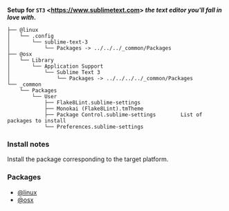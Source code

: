 **Setup for `ST3` <<https://www.sublimetext.com>> *the text editor you'll fall in love with*.**

    ├── @linux
    │   └── .config
    │       └── sublime-text-3
    │           └── Packages -> ../../../_common/Packages
    ├── @osx
    │   └── Library
    │       └── Application Support
    │           └── Sublime Text 3
    │               └── Packages -> ../../../../_common/Packages 
    └── _common
        └── Packages
            └── User
                ├── Flake8Lint.sublime-settings
                ├── Monokai (Flake8Lint).tmTheme
                ├── Package Control.sublime-settings        List of packages to install
                └── Preferences.sublime-settings
                
### Install notes

Install the package corresponding to the target platform.  

### Packages

- [@linux](https://github.com/Kraymer/F-dotfiles/tree/master/sublime_text_3/%40linux)
- [@osx](https://github.com/Kraymer/F-dotfiles/tree/master/sublime_text_3/%40osx)
